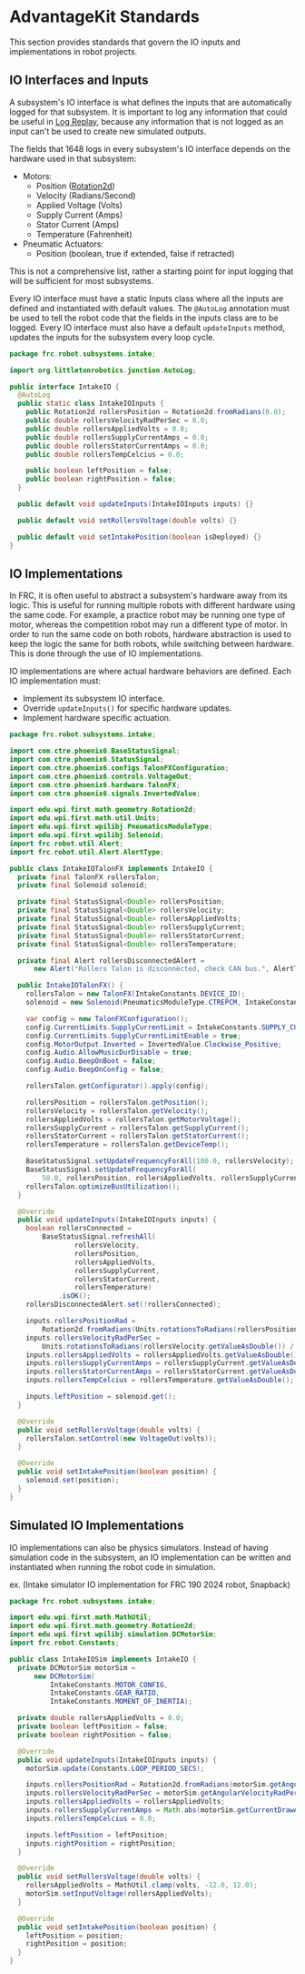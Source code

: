 # AdvantageKit Standards
This section provides standards that govern the IO inputs and implementations in robot projects.

## IO Interfaces and Inputs
A subsystem's IO interface is what defines the inputs that are automatically logged for that subsystem. It is important to log any information that could be useful in [Log Replay](https://github.com/Mechanical-Advantage/AdvantageKit/blob/main/docs/WHAT-IS-ADVANTAGEKIT.md#example-1-output-logging-in-replay), because any information that is not logged as an input can't be used to create new simulated outputs.

The fields that 1648 logs in every subsystem's IO interface depends on the hardware used in that subsystem:

- Motors:
    - Position ([Rotation2d](https://docs.wpilib.org/en/stable/docs/software/advanced-controls/geometry/transformations.html#rotation2d))
    - Velocity (Radians/Second)
    - Applied Voltage (Volts)
    - Supply Current (Amps)
    - Stator Current (Amps)
    - Temperature (Fahrenheit)
- Pneumatic Actuators:
    - Position (boolean, true if extended, false if retracted)


This is not a comprehensive list, rather a starting point for input logging that will be sufficient for most subsystems.

Every IO interface must have a static Inputs class where all the inputs are defined and instantiated with default values. The ```@AutoLog``` annotation must be used to tell the robot code that the fields in the inputs class are to be logged. Every IO interface must also have a default ```updateInputs``` method, updates the inputs for the subsystem every loop cycle.

```java
package frc.robot.subsystems.intake;

import org.littletonrobotics.junction.AutoLog;

public interface IntakeIO {
  @AutoLog
  public static class IntakeIOInputs {
    public Rotation2d rollersPosition = Rotation2d.fromRadians(0.0);
    public double rollersVelocityRadPerSec = 0.0;
    public double rollersAppliedVolts = 0.0;
    public double rollersSupplyCurrentAmps = 0.0;
    public double rollersStatorCurrentAmps = 0.0;
    public double rollersTempCelcius = 0.0;

    public boolean leftPosition = false;
    public boolean rightPosition = false;
  }

  public default void updateInputs(IntakeIOInputs inputs) {}

  public default void setRollersVoltage(double volts) {}

  public default void setIntakePosition(boolean isDeployed) {}
}

```
## IO Implementations
In FRC, it is often useful to abstract a subsystem's hardware away from its logic. This is useful for running multiple robots with different hardware using the same code. For example, a practice robot may be running one type of motor, whereas the competition robot may run a different type of motor. In order to run the same code on both robots, hardware abstraction is used to keep the logic the same for both robots, while switching between hardware. This is done through the use of IO implementations.


IO implementations are where actual hardware behaviors are defined. Each IO implementation must:
- Implement its subsystem IO interface.
- Override ```updateInputs()``` for specific hardware updates.
- Implement hardware specific actuation.

<!-- ex. (Intake TalonFX IO implementation for FRC 190 2024 robot, Snapback) -->
```java
package frc.robot.subsystems.intake;

import com.ctre.phoenix6.BaseStatusSignal;
import com.ctre.phoenix6.StatusSignal;
import com.ctre.phoenix6.configs.TalonFXConfiguration;
import com.ctre.phoenix6.controls.VoltageOut;
import com.ctre.phoenix6.hardware.TalonFX;
import com.ctre.phoenix6.signals.InvertedValue;

import edu.wpi.first.math.geometry.Rotation2d;
import edu.wpi.first.math.util.Units;
import edu.wpi.first.wpilibj.PneumaticsModuleType;
import edu.wpi.first.wpilibj.Solenoid;
import frc.robot.util.Alert;
import frc.robot.util.Alert.AlertType;

public class IntakeIOTalonFX implements IntakeIO {
  private final TalonFX rollersTalon;
  private final Solenoid solenoid;

  private final StatusSignal<Double> rollersPosition;
  private final StatusSignal<Double> rollersVelocity;
  private final StatusSignal<Double> rollersAppliedVolts;
  private final StatusSignal<Double> rollersSupplyCurrent;
  private final StatusSignal<Double> rollersStatorCurrent;
  private final StatusSignal<Double> rollersTemperature;

  private final Alert rollersDisconnectedAlert =
      new Alert("Rollers Talon is disconnected, check CAN bus.", AlertType.ERROR);

  public IntakeIOTalonFX() {
    rollersTalon = new TalonFX(IntakeConstants.DEVICE_ID);
    solenoid = new Solenoid(PneumaticsModuleType.CTREPCM, IntakeConstants.SOLENOID_CHANNEL);

    var config = new TalonFXConfiguration();
    config.CurrentLimits.SupplyCurrentLimit = IntakeConstants.SUPPLY_CURRENT_LIMIT;
    config.CurrentLimits.SupplyCurrentLimitEnable = true;
    config.MotorOutput.Inverted = InvertedValue.Clockwise_Positive;
    config.Audio.AllowMusicDurDisable = true;
    config.Audio.BeepOnBoot = false;
    config.Audio.BeepOnConfig = false;

    rollersTalon.getConfigurator().apply(config);

    rollersPosition = rollersTalon.getPosition();
    rollersVelocity = rollersTalon.getVelocity();
    rollersAppliedVolts = rollersTalon.getMotorVoltage();
    rollersSupplyCurrent = rollersTalon.getSupplyCurrent();
    rollersStatorCurrent = rollersTalon.getStatorCurrent();
    rollersTemperature = rollersTalon.getDeviceTemp();

    BaseStatusSignal.setUpdateFrequencyForAll(100.0, rollersVelocity);
    BaseStatusSignal.setUpdateFrequencyForAll(
        50.0, rollersPosition, rollersAppliedVolts, rollersSupplyCurrent, rollersStatorCurrent, rollersTemperature);
    rollersTalon.optimizeBusUtilization();
  }

  @Override
  public void updateInputs(IntakeIOInputs inputs) {
    boolean rollersConnected =
        BaseStatusSignal.refreshAll(
                rollersVelocity,
                rollersPosition,
                rollersAppliedVolts,
                rollersSupplyCurrent,
                rollersStatorCurrent,
                rollersTemperature)
            .isOK();
    rollersDisconnectedAlert.set(!rollersConnected);

    inputs.rollersPositionRad =
        Rotation2d.fromRadians(Units.rotationsToRadians(rollersPosition.getValueAsDouble()) / IntakeConstants.GEAR_RATIO);
    inputs.rollersVelocityRadPerSec =
        Units.rotationsToRadians(rollersVelocity.getValueAsDouble()) / IntakeConstants.GEAR_RATIO;
    inputs.rollersAppliedVolts = rollersAppliedVolts.getValueAsDouble();
    inputs.rollersSupplyCurrentAmps = rollersSupplyCurrent.getValueAsDouble();
    inputs.rollersStatorCurrentAmps = rollersStatorCurrent.getValueAsDouble();
    inputs.rollersTempCelcius = rollersTemperature.getValueAsDouble();

    inputs.leftPosition = solenoid.get();
  }

  @Override
  public void setRollersVoltage(double volts) {
    rollersTalon.setControl(new VoltageOut(volts));
  }

  @Override
  public void setIntakePosition(boolean position) {
    solenoid.set(position);
  }
}

```

## Simulated IO Implementations
IO implementations can also be physics simulators. Instead of having simulation code in the subsystem, an IO implementation can be written and instantiated when running the robot code in simulation.

ex. (Intake simulator IO implementation for FRC 190 2024 robot, Snapback)

```java
package frc.robot.subsystems.intake;

import edu.wpi.first.math.MathUtil;
import edu.wpi.first.math.geometry.Rotation2d;
import edu.wpi.first.wpilibj.simulation.DCMotorSim;
import frc.robot.Constants;

public class IntakeIOSim implements IntakeIO {
  private DCMotorSim motorSim =
      new DCMotorSim(
          IntakeConstants.MOTOR_CONFIG,
          IntakeConstants.GEAR_RATIO,
          IntakeConstants.MOMENT_OF_INERTIA);

  private double rollersAppliedVolts = 0.0;
  private boolean leftPosition = false;
  private boolean rightPosition = false;

  @Override
  public void updateInputs(IntakeIOInputs inputs) {
    motorSim.update(Constants.LOOP_PERIOD_SECS);

    inputs.rollersPositionRad = Rotation2d.fromRadians(motorSim.getAngularPositionRad());
    inputs.rollersVelocityRadPerSec = motorSim.getAngularVelocityRadPerSec();
    inputs.rollersAppliedVolts = rollersAppliedVolts;
    inputs.rollersSupplyCurrentAmps = Math.abs(motorSim.getCurrentDrawAmps());
    inputs.rollersTempCelcius = 0.0;

    inputs.leftPosition = leftPosition;
    inputs.rightPosition = rightPosition;
  }

  @Override
  public void setRollersVoltage(double volts) {
    rollersAppliedVolts = MathUtil.clamp(volts, -12.0, 12.0);
    motorSim.setInputVoltage(rollersAppliedVolts);
  }

  @Override
  public void setIntakePosition(boolean position) {
    leftPosition = position;
    rightPosition = position;
  }
}

```